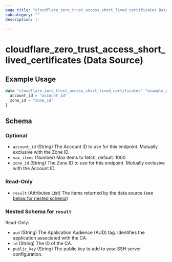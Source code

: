 ```yaml
---
page_title: "cloudflare_zero_trust_access_short_lived_certificates Data Source - Cloudflare"
subcategory: ""
description: |-
  
---
```


# cloudflare_zero_trust_access_short_lived_certificates (Data Source)



## Example Usage

```terraform
data "cloudflare_zero_trust_access_short_lived_certificates" "example_zero_trust_access_short_lived_certificates" {
  account_id = "account_id"
  zone_id = "zone_id"
}
```

<!-- schema generated by tfplugindocs -->
## Schema

### Optional

- `account_id` (String) The Account ID to use for this endpoint. Mutually exclusive with the Zone ID.
- `max_items` (Number) Max items to fetch, default: 1000
- `zone_id` (String) The Zone ID to use for this endpoint. Mutually exclusive with the Account ID.

### Read-Only

- `result` (Attributes List) The items returned by the data source (see [below for nested schema](#nestedatt--result))

<a id="nestedatt--result"></a>
### Nested Schema for `result`

Read-Only:

- `aud` (String) The Application Audience (AUD) tag. Identifies the application associated with the CA.
- `id` (String) The ID of the CA.
- `public_key` (String) The public key to add to your SSH server configuration.


